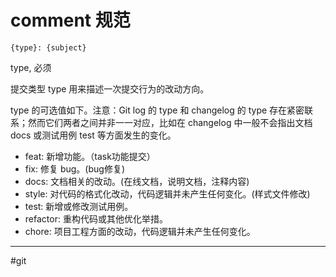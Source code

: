 
# comment 规范

`{type}: {subject}`

type, 必须

提交类型 type 用来描述一次提交行为的改动方向。

type 的可选值如下。注意：Git log 的 type 和 changelog 的 type 存在紧密联系；然而它们两者之间并非一一对应，比如在 changelog 中一般不会指出文档 docs 或测试用例 test 等方面发生的变化。

- feat: 新增功能。（task功能提交）
- fix: 修复 bug。(bug修复)
- docs: 文档相关的改动。(在线文档，说明文档，注释内容)
- style: 对代码的格式化改动，代码逻辑并未产生任何变化。(样式文件修改)
- test: 新增或修改测试用例。
- refactor: 重构代码或其他优化举措。
- chore: 项目工程方面的改动，代码逻辑并未产生任何变化。


---
#git